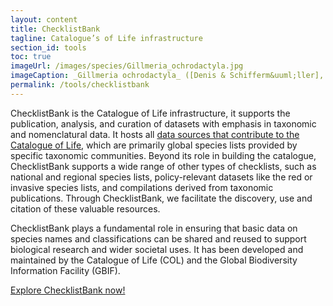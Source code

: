 ```yaml
---
layout: content
title: ChecklistBank
tagline: Catalogue’s of Life infrastructure
section_id: tools
toc: true
imageUrl: /images/species/Gillmeria_ochrodactyla.jpg    
imageCaption: _Gillmeria ochrodactyla_ ([Denis & Schifferm&uuml;ller], 1775) - [Photo CC By Donald Hobern](https://www.flickr.com/photos/dhobern/14304880198)
permalink: /tools/checklistbank
---
```


ChecklistBank is the Catalogue of Life infrastructure, it supports the publication, analysis, and curation of datasets with emphasis in taxonomic and nomenclatural data. It hosts all [data sources that contribute to the Catalogue of Life](/data/sources), which are primarily global species lists provided by specific taxonomic communities. Beyond its role in building the catalogue, ChecklistBank supports a wide range of other types of checklists, such as national and regional species lists, policy-relevant datasets like the red or invasive species lists, and compilations derived from taxonomic publications. Through ChecklistBank, we facilitate the discovery, use and citation of these valuable resources.

ChecklistBank plays  a fundamental role in ensuring that basic data on species names and classifications can be shared and reused to support biological research and wider societal uses. It has been developed and maintained by the Catalogue of Life (COL) and the Global Biodiversity Information Facility (GBIF).

[Explore ChecklistBank now!](https://www.checklistbank.org/)

